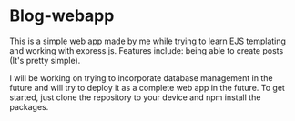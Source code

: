 # Blog-webapp

This is a simple web app made by me while trying to learn EJS templating and working with express.js.
Features include: being able to create posts (It's pretty simple).

I will be working on trying to incorporate database management in the future and will try to deploy it as a complete web app in the future.
To get started, just clone the repository to your device and npm install the packages.
